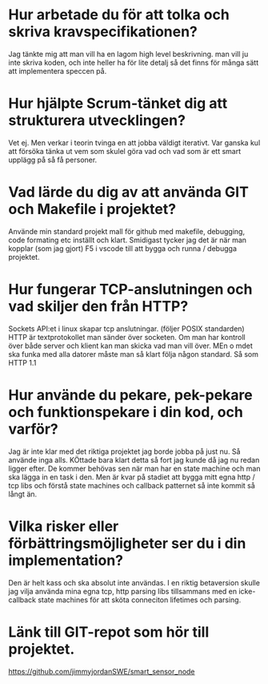 # Hur arbetade du för att tolka och skriva kravspecifikationen?
Jag tänkte mig att man vill ha en lagom high level beskrivning. man vill ju inte skriva koden, och inte heller ha för lite detalj så det finns för många sätt att implementera speccen på. 

# Hur hjälpte Scrum-tänket dig att strukturera utvecklingen?
Vet ej. Men verkar i teorin tvinga en att jobba väldigt iterativt. Var ganska kul att försöka tänka ut vem som skulel göra vad och vad som är ett smart upplägg på så få personer. 

# Vad lärde du dig av att använda GIT och Makefile i projektet?
Använde min standard projekt mall för github med makefile, debugging, code formating etc inställt och klart. Smidigast tycker jag det är när man kopplar (som jag gjort) F5 i vscode till att bygga och runna / debugga projektet.  

# Hur fungerar TCP-anslutningen och vad skiljer den från HTTP?
Sockets API:et i linux skapar tcp anslutningar. (följer POSIX standarden) HTTP är textprotokollet man sänder över socketen. Om man har kontroll över både server och klient kan man skicka vad man vill över. MEn o mdet ska funka med alla datorer måste man så klart följa någon standard. Så som HTTP 1.1 

# Hur använde du pekare, pek-pekare och funktionspekare i din kod, och varför?
Jag är inte klar med det riktiga projektet jag borde jobba på just nu. Så använde inga alls. KÖttade bara klart detta så fort jag kunde då jag nu redan ligger efter.
De kommer behövas sen när man har en state machine och man ska lägga in en task i den. Men är kvar på stadiet att bygga mitt egna http / tcp libs och förstå state machines och callback patternet så inte kommit så långt än. 

# Vilka risker eller förbättringsmöjligheter ser du i din implementation?
Den är helt kass och ska absolut inte användas. I en riktig betaversion skulle jag vilja använda mina egna tcp, http parsing libs tillsammans med en icke-callback state machines för att sköta conneciton lifetimes och parsing.

# Länk till GIT-repot som hör till projektet.
https://github.com/jimmyjordanSWE/smart_sensor_node